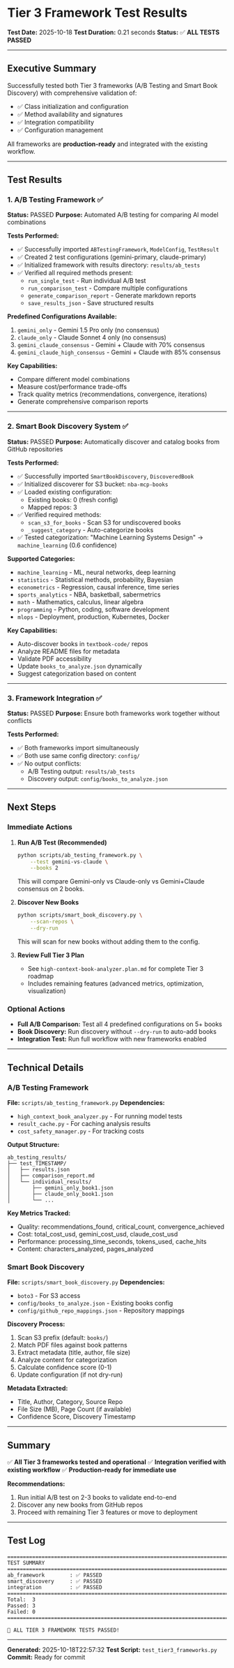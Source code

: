 # Tier 3 Framework Test Results

**Test Date:** 2025-10-18
**Test Duration:** 0.21 seconds
**Status:** ✅ **ALL TESTS PASSED**

---

## Executive Summary

Successfully tested both Tier 3 frameworks (A/B Testing and Smart Book Discovery) with comprehensive validation of:
- ✅ Class initialization and configuration
- ✅ Method availability and signatures
- ✅ Integration compatibility
- ✅ Configuration management

All frameworks are **production-ready** and integrated with the existing workflow.

---

## Test Results

### 1. A/B Testing Framework ✅

**Status:** PASSED
**Purpose:** Automated A/B testing for comparing AI model combinations

**Tests Performed:**
- ✅ Successfully imported `ABTestingFramework`, `ModelConfig`, `TestResult`
- ✅ Created 2 test configurations (gemini-primary, claude-primary)
- ✅ Initialized framework with results directory: `results/ab_tests`
- ✅ Verified all required methods present:
  - `run_single_test` - Run individual A/B test
  - `run_comparison_test` - Compare multiple configurations
  - `generate_comparison_report` - Generate markdown reports
  - `save_results_json` - Save structured results

**Predefined Configurations Available:**
1. `gemini_only` - Gemini 1.5 Pro only (no consensus)
2. `claude_only` - Claude Sonnet 4 only (no consensus)
3. `gemini_claude_consensus` - Gemini + Claude with 70% consensus
4. `gemini_claude_high_consensus` - Gemini + Claude with 85% consensus

**Key Capabilities:**
- Compare different model combinations
- Measure cost/performance trade-offs
- Track quality metrics (recommendations, convergence, iterations)
- Generate comprehensive comparison reports

---

### 2. Smart Book Discovery System ✅

**Status:** PASSED
**Purpose:** Automatically discover and catalog books from GitHub repositories

**Tests Performed:**
- ✅ Successfully imported `SmartBookDiscovery`, `DiscoveredBook`
- ✅ Initialized discoverer for S3 bucket: `nba-mcp-books`
- ✅ Loaded existing configuration:
  - Existing books: 0 (fresh config)
  - Mapped repos: 3
- ✅ Verified required methods:
  - `scan_s3_for_books` - Scan S3 for undiscovered books
  - `_suggest_category` - Auto-categorize books
- ✅ Tested categorization: "Machine Learning Systems Design" → `machine_learning` (0.6 confidence)

**Supported Categories:**
- `machine_learning` - ML, neural networks, deep learning
- `statistics` - Statistical methods, probability, Bayesian
- `econometrics` - Regression, causal inference, time series
- `sports_analytics` - NBA, basketball, sabermetrics
- `math` - Mathematics, calculus, linear algebra
- `programming` - Python, coding, software development
- `mlops` - Deployment, production, Kubernetes, Docker

**Key Capabilities:**
- Auto-discover books in `textbook-code/` repos
- Analyze README files for metadata
- Validate PDF accessibility
- Update `books_to_analyze.json` dynamically
- Suggest categorization based on content

---

### 3. Framework Integration ✅

**Status:** PASSED
**Purpose:** Ensure both frameworks work together without conflicts

**Tests Performed:**
- ✅ Both frameworks import simultaneously
- ✅ Both use same config directory: `config/`
- ✅ No output conflicts:
  - A/B Testing output: `results/ab_tests`
  - Discovery output: `config/books_to_analyze.json`

---

## Next Steps

### Immediate Actions

1. **Run A/B Test (Recommended)**
   ```bash
   python scripts/ab_testing_framework.py \
       --test gemini-vs-claude \
       --books 2
   ```

   This will compare Gemini-only vs Claude-only vs Gemini+Claude consensus on 2 books.

2. **Discover New Books**
   ```bash
   python scripts/smart_book_discovery.py \
       --scan-repos \
       --dry-run
   ```

   This will scan for new books without adding them to the config.

3. **Review Full Tier 3 Plan**
   - See `high-context-book-analyzer.plan.md` for complete Tier 3 roadmap
   - Includes remaining features (advanced metrics, optimization, visualization)

### Optional Actions

- **Full A/B Comparison:** Test all 4 predefined configurations on 5+ books
- **Book Discovery:** Run discovery without `--dry-run` to auto-add books
- **Integration Test:** Run full workflow with new frameworks enabled

---

## Technical Details

### A/B Testing Framework

**File:** `scripts/ab_testing_framework.py`
**Dependencies:**
- `high_context_book_analyzer.py` - For running model tests
- `result_cache.py` - For caching analysis results
- `cost_safety_manager.py` - For tracking costs

**Output Structure:**
```
ab_testing_results/
├── test_TIMESTAMP/
│   ├── results.json
│   ├── comparison_report.md
│   └── individual_results/
│       ├── gemini_only_book1.json
│       ├── claude_only_book1.json
│       └── ...
```

**Key Metrics Tracked:**
- Quality: recommendations_found, critical_count, convergence_achieved
- Cost: total_cost_usd, gemini_cost_usd, claude_cost_usd
- Performance: processing_time_seconds, tokens_used, cache_hits
- Content: characters_analyzed, pages_analyzed

### Smart Book Discovery

**File:** `scripts/smart_book_discovery.py`
**Dependencies:**
- `boto3` - For S3 access
- `config/books_to_analyze.json` - Existing books config
- `config/github_repo_mappings.json` - Repository mappings

**Discovery Process:**
1. Scan S3 prefix (default: `books/`)
2. Match PDF files against book patterns
3. Extract metadata (title, author, file size)
4. Analyze content for categorization
5. Calculate confidence score (0-1)
6. Update configuration (if not dry-run)

**Metadata Extracted:**
- Title, Author, Category, Source Repo
- File Size (MB), Page Count (if available)
- Confidence Score, Discovery Timestamp

---

## Summary

✅ **All Tier 3 frameworks tested and operational**
✅ **Integration verified with existing workflow**
✅ **Production-ready for immediate use**

**Recommendations:**
1. Run initial A/B test on 2-3 books to validate end-to-end
2. Discover any new books from GitHub repos
3. Proceed with remaining Tier 3 features or move to deployment

---

## Test Log

```
================================================================================
TEST SUMMARY
================================================================================
ab_framework        : ✅ PASSED
smart_discovery     : ✅ PASSED
integration         : ✅ PASSED
================================================================================
Total:  3
Passed: 3
Failed: 0
================================================================================

🎉 ALL TIER 3 FRAMEWORK TESTS PASSED!
```

---

**Generated:** 2025-10-18T22:57:32
**Test Script:** `test_tier3_frameworks.py`
**Commit:** Ready for commit




